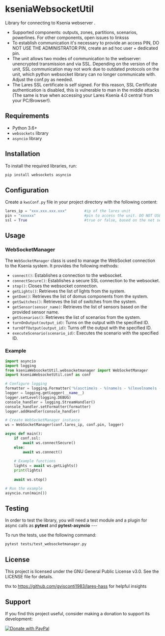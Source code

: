 # kseniaWebsocketUtil

Library for connecting to Ksenia webserver .

- Supported components: outputs, zones, partitions, scenarios, powerlines. For other components, open issues to linksss
- To establish communication it's necessary to provide an access PIN, DO NOT USE THE ADMINISTRATOR PIN, create an ad hoc user + dedicated pin.
- The unit allows two modes of communication to the webserver: unencrypted transmission and via SSL. Depending on the version of the unit, SSL communication may not work due to outdated protocols on the unit, which python websocket library can no longer communicate with. Adjust the conf.py as needed.
- The Lares SSL certificate is self signed. For this reason, SSL Certificate authentication is disabled, this is vulnerable to man in the middle attacks (The same is true when accessing your Lares Ksenia 4.0 central from your PC/Browser!).

## Requirements

- Python 3.6+
- `websockets` library
- `asyncio` library

## Installation

To install the required libraries, run:

```sh
pip install websockets asyncio
```

## Configuration

Create a `kwsConf.py` file in your project directory with the following content:

```python
lares_ip = "xxx.xxx.xxx.xxx"        #ip of the lares unit
pin = "xxxxxx"                      #pin to access the unit. DO NOT USE THE ADMIN PIN
ssl = True                          #true or false, based on the net settings of the unit. It allows SSL communication
```
## Usage

### WebSocketManager

The `WebSocketManager` class is used to manage the WebSocket connection to the Ksenia system.
It provides the following methods:

- `connect()`: Establishes a connection to the websocket.
- `connectSecure()`: Establishes a secure SSL connection to the websocket.
- `stop()`: Closes the websocket connection.
- `getLights()`: Retrieves the list of lights from the system.
- `getDom()`: Retrieves the list of domus components from the system.
- `getSwitches()`: Retrieves the list of switches from the system.
- `getSensor(sensor_name)`: Retrieves the list of sensors based on the provided sensor name.
- `getScenarios()`: Retrieves the list of scenarios from the system.
- `turnOnOutput(output_id)`: Turns on the output with the specified ID.
- `turnOffOutput(output_id)`: Turns off the output with the specified ID.
- `executeScenario(scenario_id)`: Executes the scenario with the specified ID.

### Example

```python
import asyncio
import logging
from kseniaWebsocketUtil.websocketmanager import WebSocketManager
import kseniaWebsocketUtil.conf as conf

# Configure logging
formatter = logging.Formatter('%(asctime)s - %(name)s - %(levelname)s - %(message)s')
logger = logging.getLogger(__name__)
logger.setLevel(logging.DEBUG)
console_handler = logging.StreamHandler()
console_handler.setFormatter(formatter)
logger.addHandler(console_handler)

# Create WebSocketManager instance
ws = WebSocketManager(conf.lares_ip, conf.pin, logger)

async def main():
    if conf.ssl:
        await ws.connectSecure()
    else:
        await ws.connect()
    
    # Example functions
    lights = await ws.getLights()
    print(lights)
    
    await ws.stop()

# Run the example
asyncio.run(main())
```

## Testing

 
In order to test the library, you will need a test module and a plugin for async calls as **pytest** and **pytest-asyncio** ---

To run the tests, use the following command:

```sh
pytest tests/test_websocketmanager.py
```

## License

This project is licensed under the GNU General Public License v3.0. See the LICENSE file for details.

thx to https://github.com/gvisconti1983/lares-hass for helpful insights

## Support



If you find this project useful, consider making a donation to support its development:

[![Donate with PayPal](https://img.shields.io/badge/Donate-PayPal-blue.svg)](https://www.paypal.com/donate/?hosted_button_id=XXMMY7ZYEHWW4)

